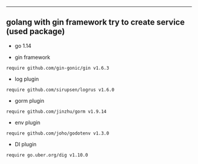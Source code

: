 ----
## golang with gin framework try to create service (used package)

* go 1.14

* gin framework
```
require github.com/gin-gonic/gin v1.6.3
```

* log plugin
```
require github.com/sirupsen/logrus v1.6.0
```

* gorm plugin
```
require github.com/jinzhu/gorm v1.9.14
```

* env plugin
```
require github.com/joho/godotenv v1.3.0
```

* DI plugin
```
require go.uber.org/dig v1.10.0
```
